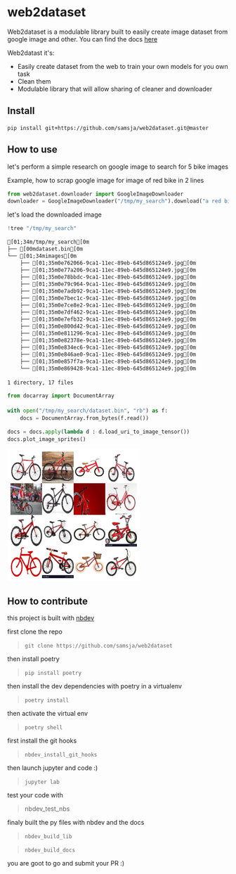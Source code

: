 # web2dataset



Web2dataset is a modulable library built to easily create image dataset from google image and other.
You can find the docs [here](https://samsja.github.io/web2dataset/)

Web2datast it's:

* Easily create dataset from the web to train your own models for you own task
* Clean them 
* Modulable library that will allow sharing of cleaner and downloader

## Install

```shell
pip install git+https://github.com/samsja/web2dataset.git@master
```

## How to use

let's perform a simple research on google image to search for 5 bike images

Example, how to scrap google image for image of red bike in 2 lines

```python
from web2dataset.downloader import GoogleImageDownloader
downloader = GoogleImageDownloader("/tmp/my_search").download("a red bike",16)
```

let's load the downloaded image

```python
!tree "/tmp/my_search"
```

    [01;34m/tmp/my_search[0m
    ├── [00mdataset.bin[0m
    └── [01;34mimages[0m
        ├── [01;35m0e762066-9ca1-11ec-89eb-645d865124e9.jpg[0m
        ├── [01;35m0e77a206-9ca1-11ec-89eb-645d865124e9.jpg[0m
        ├── [01;35m0e78bbdc-9ca1-11ec-89eb-645d865124e9.jpg[0m
        ├── [01;35m0e79c964-9ca1-11ec-89eb-645d865124e9.jpg[0m
        ├── [01;35m0e7adb92-9ca1-11ec-89eb-645d865124e9.jpg[0m
        ├── [01;35m0e7bec1c-9ca1-11ec-89eb-645d865124e9.jpg[0m
        ├── [01;35m0e7ce8e2-9ca1-11ec-89eb-645d865124e9.jpg[0m
        ├── [01;35m0e7df462-9ca1-11ec-89eb-645d865124e9.jpg[0m
        ├── [01;35m0e7efb32-9ca1-11ec-89eb-645d865124e9.jpg[0m
        ├── [01;35m0e800d42-9ca1-11ec-89eb-645d865124e9.jpg[0m
        ├── [01;35m0e811296-9ca1-11ec-89eb-645d865124e9.jpg[0m
        ├── [01;35m0e82378e-9ca1-11ec-89eb-645d865124e9.jpg[0m
        ├── [01;35m0e834ec6-9ca1-11ec-89eb-645d865124e9.jpg[0m
        ├── [01;35m0e846ae0-9ca1-11ec-89eb-645d865124e9.jpg[0m
        ├── [01;35m0e857f7a-9ca1-11ec-89eb-645d865124e9.jpg[0m
        └── [01;35m0e869428-9ca1-11ec-89eb-645d865124e9.jpg[0m
    
    1 directory, 17 files


```python
from docarray import DocumentArray

with open("/tmp/my_search/dataset.bin", "rb") as f:
    docs = DocumentArray.from_bytes(f.read())
```

```python
docs = docs.apply(lambda d : d.load_uri_to_image_tensor())
docs.plot_image_sprites()
```


    
![png](docs/images/output_11_0.png)
    


## How to contribute

this project is built with [nbdev](https://github.com/fastai/nbdev)

first clone the repo
> ```git clone https://github.com/samsja/web2dataset```

then install poetry
> ```pip install poetry```

then install the dev dependencies with poetry in a virtualenv

> ```poetry install```

then activate the virtual env
> ```poetry shell```

 first install the git hooks
 > ```nbdev_install_git_hooks```

then launch jupyter and code :)
> ```jupyter lab```


test your code with
> nbdev_test_nbs

finaly built the py files with nbdev and the docs
>```nbdev_build_lib```

> ```nbdev_build_docs```

you are goot to go and submit your PR :)
